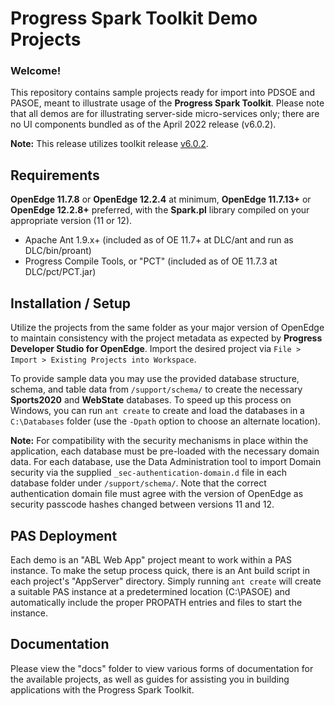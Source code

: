 # Progress Spark Toolkit Demo Projects

### Welcome!

This repository contains sample projects ready for import into PDSOE and PASOE, meant to illustrate usage of the **Progress Spark Toolkit**. Please note that all demos are for illustrating server-side micro-services only; there are no UI components bundled as of the April 2022 release (v6.0.2).

**Note:** This release utilizes toolkit release [v6.0.2](https://github.com/progress/Spark-Toolkit/releases/tag/v6.0.2).

## Requirements

**OpenEdge 11.7.8** or **OpenEdge 12.2.4** at minimum, **OpenEdge 11.7.13+** or **OpenEdge 12.2.8+** preferred, with the **Spark.pl** library compiled on your appropriate version (11 or 12).

- Apache Ant 1.9.x+ (included as of OE 11.7+ at DLC/ant and run as DLC/bin/proant)
- Progress Compile Tools, or "PCT" (included as of OE 11.7.3 at DLC/pct/PCT.jar)

## Installation / Setup

Utilize the projects from the same folder as your major version of OpenEdge to maintain consistency with the project metadata as expected by **Progress Developer Studio for OpenEdge**. Import the desired project via `File > Import > Existing Projects into Workspace`.

To provide sample data you may use the provided database structure, schema, and table data from `/support/schema/` to create the necessary **Sports2020** and **WebState** databases. To speed up this process on Windows, you can run `ant create` to create and load the databases in a `C:\Databases` folder (use the `-Dpath` option to choose an alternate location).

**Note:** For compatibility with the security mechanisms in place within the application, each database must be pre-loaded with the necessary domain data. For each database, use the Data Administration tool to import Domain security via the supplied `_sec-authentication-domain.d` file in each database folder under `/support/schema/`. Note that the correct authentication domain file must agree with the version of OpenEdge as security passcode hashes changed between versions 11 and 12.

## PAS Deployment

Each demo is an "ABL Web App" project meant to work within a PAS instance. To make the setup process quick, there is an Ant build script in each project's "AppServer" directory. Simply running `ant create` will create a suitable PAS instance at a predetermined location (C:\PASOE) and automatically include the proper PROPATH entries and files to start the instance.


## Documentation

Please view the "docs" folder to view various forms of documentation for the available projects, as well as guides for assisting you in building applications with the Progress Spark Toolkit.
